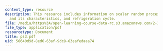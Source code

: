 ```yaml
---
content_type: resource
description: This resource includes information on scalar random process, Kalman filter
  and its characteristics, and refrigeration cycle.
file: /media/https%3A/open-learning-course-data-rc.s3.amazonaws.com/2-160-identification-estimation-and-learning-spring-2006/56640d9d8ed663af9dc863eafedaaa74_ps3.pdf
file_type: application/pdf
resourcetype: Document
title: ps3.pdf
uid: 56640d9d-8ed6-63af-9dc8-63eafedaaa74
---
```

